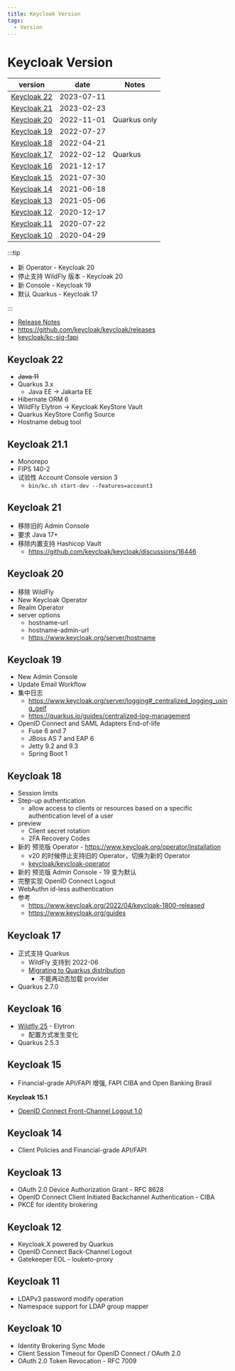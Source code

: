 ```yaml
---
title: Keycloak Version
tags:
  - Version
---
```


# Keycloak Version

| version       | date       | Notes        |
| ------------- | ---------- | ------------ |
| [Keycloak 22] | 2023-07-11 |
| [Keycloak 21] | 2023-02-23 |
| [Keycloak 20] | 2022-11-01 | Quarkus only |
| [Keycloak 19] | 2022-07-27 |
| [Keycloak 18] | 2022-04-21 |
| [Keycloak 17] | 2022-02-12 | Quarkus      |
| [Keycloak 16] | 2021-12-17 |
| [Keycloak 15] | 2021-07-30 |
| [Keycloak 14] | 2021-06-18 |
| [Keycloak 13] | 2021-05-06 |
| [Keycloak 12] | 2020-12-17 |
| [Keycloak 11] | 2020-07-22 |
| [Keycloak 10] | 2020-04-29 |

:::tip

- 新 Operator - Keycloak 20
- 停止支持 WildFly 版本 - Keycloak 20
- 新 Console - Keycloak 19
- 默认 Quarkus - Keycloak 17

:::

[keycloak 22]: #keycloak-22
[keycloak 21]: #keycloak-21
[keycloak 20]: #keycloak-20
[keycloak 19]: #keycloak-19
[keycloak 18]: #keycloak-18
[keycloak 17]: #keycloak-17
[keycloak 16]: #keycloak-16
[keycloak 15]: #keycloak-15
[keycloak 14]: #keycloak-14
[keycloak 13]: #keycloak-13
[keycloak 12]: #keycloak-12
[keycloak 11]: #keycloak-11
[keycloak 10]: #keycloak-10

- [Release Notes](https://www.keycloak.org/docs/latest/release_notes/)
- https://github.com/keycloak/keycloak/releases
- [keycloak/kc-sig-fapi](https://github.com/keycloak/kc-sig-fapi)

## Keycloak 22

- ~~Java 11~~
- Quarkus 3.x
  - Java EE -> Jakarta EE
- Hibernate ORM 6
- WildFly Elytron -> Keycloak KeyStore Vault
- Quarkus KeyStore Config Source
- Hostname debug tool

## Keycloak 21.1

- Monorepo
- FIPS 140-2
- 试验性 Account Console version 3
  - `bin/kc.sh start-dev --features=account3`

## Keycloak 21

- 移除旧的 Admin Console
- 要求 Java 17+
- 移除内置支持 Hashicop Vault
  - https://github.com/keycloak/keycloak/discussions/16446

## Keycloak 20

- 移除 WildFly
- New Keycloak Operator
- Realm Operator
- server options
  - hostname-url
  - hostname-admin-url
  - https://www.keycloak.org/server/hostname

## Keycloak 19

- New Admin Console
- Update Email Workflow
- 集中日志
  - https://www.keycloak.org/server/logging#_centralized_logging_using_gelf
  - https://quarkus.io/guides/centralized-log-management
- OpenID Connect and SAML Adapters End-of-life
  - Fuse 6 and 7
  - JBoss AS 7 and EAP 6
  - Jetty 9.2 and 9.3
  - Spring Boot 1

## Keycloak 18

- Session limits
- Step-up authentication
  - allow access to clients or resources based on a specific authentication level of a user
- preview
  - Client secret rotation
  - 2FA Recovery Codes
- 新的 预览版 Operator - https://www.keycloak.org/operator/installation
  - v20 的时候停止支持旧的 Operator，切换为新的 Operator
  - [keycloak/keycloak-operator](https://github.com/keycloak/keycloak-operator)
- 新的 预览版 Admin Console - 19 变为默认
- 完整实现 OpenID Connect Logout
- WebAuthn id-less authentication
- 参考
  - https://www.keycloak.org/2022/04/keycloak-1800-released
  - https://www.keycloak.org/guides

## Keycloak 17

- 正式支持 Quarkus
  - WildFly 支持到 2022-06
  - [Migrating to Quarkus distribution](https://www.keycloak.org/migration/migrating-to-quarkus)
    - 不能再动态加载 provider
- Quarkus 2.7.0

## Keycloak 16

- [Wildfly 25] - Elytron
  - 配置方式发生变化
- Quarkus 2.5.3

[wildfly 25]: https://www.wildfly.org/news/2021/10/05/WildFly25-Final-Released/

## Keycloak 15

- Financial-grade API/FAPI 增强, FAPI CIBA and Open Banking Brasil

**Keycloak 15.1**

- [OpenID Connect Front-Channel Logout 1.0](https://openid.net/specs/openid-connect-frontchannel-1_0.html)

## Keycloak 14

- Client Policies and Financial-grade API/FAPI

## Keycloak 13

- OAuth 2.0 Device Authorization Grant - RFC 8628
- OpenID Connect Client Initiated Backchannel Authentication - CIBA
- PKCE for identity brokering

## Keycloak 12

- Keycloak.X powered by Quarkus
- OpenID Connect Back-Channel Logout
- Gatekeeper EOL - louketo-proxy

## Keycloak 11

- LDAPv3 password modify operation
- Namespace support for LDAP group mapper

## Keycloak 10

- Identity Brokering Sync Mode
- Client Session Timeout for OpenID Connect / OAuth 2.0
- OAuth 2.0 Token Revocation - RFC 7009
